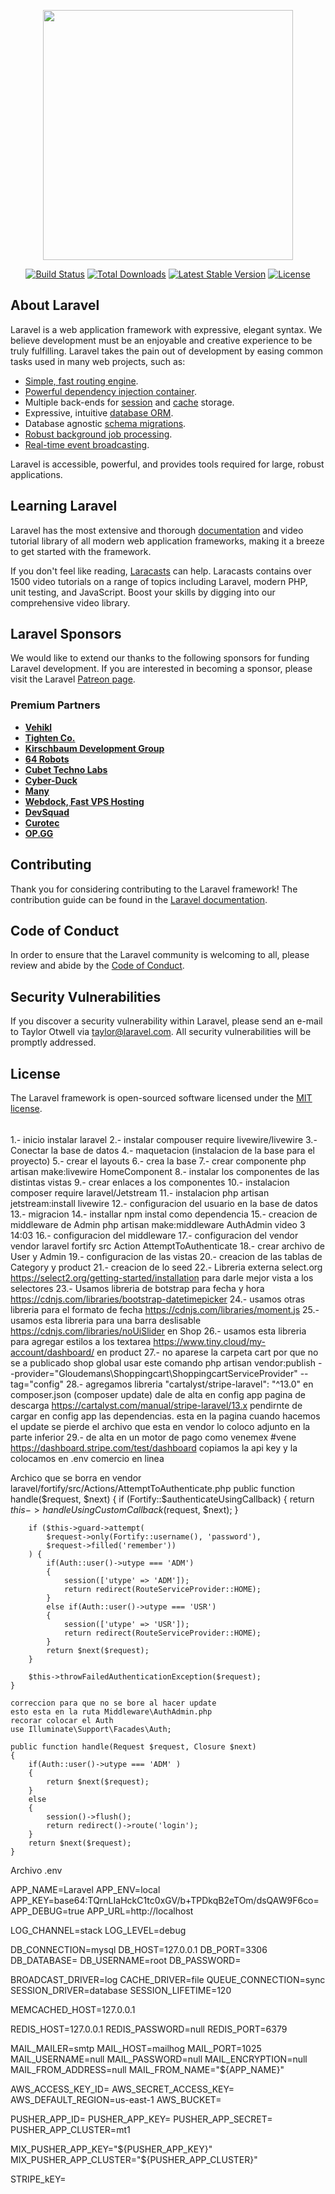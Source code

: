 <p align="center"><a href="https://laravel.com" target="_blank"><img src="https://raw.githubusercontent.com/laravel/art/master/logo-lockup/5%20SVG/2%20CMYK/1%20Full%20Color/laravel-logolockup-cmyk-red.svg" width="400"></a></p>

<p align="center">
<a href="https://travis-ci.org/laravel/framework"><img src="https://travis-ci.org/laravel/framework.svg" alt="Build Status"></a>
<a href="https://packagist.org/packages/laravel/framework"><img src="https://img.shields.io/packagist/dt/laravel/framework" alt="Total Downloads"></a>
<a href="https://packagist.org/packages/laravel/framework"><img src="https://img.shields.io/packagist/v/laravel/framework" alt="Latest Stable Version"></a>
<a href="https://packagist.org/packages/laravel/framework"><img src="https://img.shields.io/packagist/l/laravel/framework" alt="License"></a>
</p>

## About Laravel

Laravel is a web application framework with expressive, elegant syntax. We believe development must be an enjoyable and creative experience to be truly fulfilling. Laravel takes the pain out of development by easing common tasks used in many web projects, such as:

-   [Simple, fast routing engine](https://laravel.com/docs/routing).
-   [Powerful dependency injection container](https://laravel.com/docs/container).
-   Multiple back-ends for [session](https://laravel.com/docs/session) and [cache](https://laravel.com/docs/cache) storage.
-   Expressive, intuitive [database ORM](https://laravel.com/docs/eloquent).
-   Database agnostic [schema migrations](https://laravel.com/docs/migrations).
-   [Robust background job processing](https://laravel.com/docs/queues).
-   [Real-time event broadcasting](https://laravel.com/docs/broadcasting).

Laravel is accessible, powerful, and provides tools required for large, robust applications.

## Learning Laravel

Laravel has the most extensive and thorough [documentation](https://laravel.com/docs) and video tutorial library of all modern web application frameworks, making it a breeze to get started with the framework.

If you don't feel like reading, [Laracasts](https://laracasts.com) can help. Laracasts contains over 1500 video tutorials on a range of topics including Laravel, modern PHP, unit testing, and JavaScript. Boost your skills by digging into our comprehensive video library.

## Laravel Sponsors

We would like to extend our thanks to the following sponsors for funding Laravel development. If you are interested in becoming a sponsor, please visit the Laravel [Patreon page](https://patreon.com/taylorotwell).

### Premium Partners

-   **[Vehikl](https://vehikl.com/)**
-   **[Tighten Co.](https://tighten.co)**
-   **[Kirschbaum Development Group](https://kirschbaumdevelopment.com)**
-   **[64 Robots](https://64robots.com)**
-   **[Cubet Techno Labs](https://cubettech.com)**
-   **[Cyber-Duck](https://cyber-duck.co.uk)**
-   **[Many](https://www.many.co.uk)**
-   **[Webdock, Fast VPS Hosting](https://www.webdock.io/en)**
-   **[DevSquad](https://devsquad.com)**
-   **[Curotec](https://www.curotec.com/)**
-   **[OP.GG](https://op.gg)**

## Contributing

Thank you for considering contributing to the Laravel framework! The contribution guide can be found in the [Laravel documentation](https://laravel.com/docs/contributions).

## Code of Conduct

In order to ensure that the Laravel community is welcoming to all, please review and abide by the [Code of Conduct](https://laravel.com/docs/contributions#code-of-conduct).

## Security Vulnerabilities

If you discover a security vulnerability within Laravel, please send an e-mail to Taylor Otwell via [taylor@laravel.com](mailto:taylor@laravel.com). All security vulnerabilities will be promptly addressed.

## License

The Laravel framework is open-sourced software licensed under the [MIT license](https://opensource.org/licenses/MIT).

######

1.- inicio instalar laravel
2.- instalar compouser require livewire/livewire
3.- Conectar la base de datos
4.- maquetacion (instalacion de la base para el proyecto)
5.- crear el layouts
6.- crea la base
7.- crear componente php artisan make:livewire HomeComponent
8.- instalar los componentes de las distintas vistas
9.- crear enlaces a los componentes
10.- instalacion composer require laravel/Jetstream
11.- instalacion php artisan jetstream:install livewire
12.- configuracion del usuario en la base de datos
13.- migracion
14.- installar npm instal como dependencia
15.- creacion de middleware de Admin php artisan make:middleware AuthAdmin video 3 14:03
16.- configuracion del middleware
17.- configuracion del vendor
vendor laravel fortify src Action AttemptToAuthenticate
18.- crear archivo de User y Admin
19.- configuracion de las vistas
20.- creacion de las tablas de Category y product
21.- creacion de lo seed
22.- Libreria externa select.org https://select2.org/getting-started/installation
para darle mejor vista a los selectores
23.- Usamos libreria de botstrap para fecha y hora https://cdnjs.com/libraries/bootstrap-datetimepicker
24.- usamos otras libreria para el formato de fecha https://cdnjs.com/libraries/moment.js
25.- usamos esta libreria para una barra deslisable https://cdnjs.com/libraries/noUiSlider en Shop
26.- usamos esta libreria para agregar estilos a los textarea https://www.tiny.cloud/my-account/dashboard/ en product
27.- no aparese la carpeta cart por que no se a publicado shop global usar este comando
php artisan vendor:publish --provider="Gloudemans\Shoppingcart\ShoppingcartServiceProvider" --tag="config"
28.- agregamos libreria "cartalyst/stripe-laravel": "^13.0" en composer.json (composer update)
dale de alta en config app pagina de descarga https://cartalyst.com/manual/stripe-laravel/13.x
pendirnte de cargar en config app las dependencias. esta en la pagina
cuando hacemos el update se pierde el archivo que esta en vendor lo coloco adjunto en la parte inferior
29.- de alta en un motor de pago como venemex #vene https://dashboard.stripe.com/test/dashboard copiamos
la api key y la colocamos en .env comercio en linea

Archico que se borra
en vendor laravel/fortify/src/Actions/AttemptToAuthenticate.php
public function handle($request, $next)
{
if (Fortify::$authenticateUsingCallback) {
            return $this->handleUsingCustomCallback($request, $next);
}

        if ($this->guard->attempt(
            $request->only(Fortify::username(), 'password'),
            $request->filled('remember'))
        ) {
            if(Auth::user()->utype === 'ADM')
            {
                session(['utype' => 'ADM']);
                return redirect(RouteServiceProvider::HOME);
            }
            else if(Auth::user()->utype === 'USR')
            {
                session(['utype' => 'USR']);
                return redirect(RouteServiceProvider::HOME);
            }
            return $next($request);
        }

        $this->throwFailedAuthenticationException($request);
    }

    correccion para que no se bore al hacer update
    esto esta en la ruta Middleware\AuthAdmin.php
    recorar colocar el Auth
    use Illuminate\Support\Facades\Auth;

    public function handle(Request $request, Closure $next)
    {
        if(Auth::user()->utype === 'ADM' )
        {
            return $next($request);
        }
        else
        {
            session()->flush();
            return redirect()->route('login');
        }
        return $next($request);
    }

Archivo .env

APP_NAME=Laravel
APP_ENV=local
APP_KEY=base64:TQrnLIaHckC1tc0xGV/b+TPDkqB2eTOm/dsQAW9F6co=
APP_DEBUG=true
APP_URL=http://localhost

LOG_CHANNEL=stack
LOG_LEVEL=debug

DB_CONNECTION=mysql
DB_HOST=127.0.0.1
DB_PORT=3306
DB_DATABASE=
DB_USERNAME=root
DB_PASSWORD=

BROADCAST_DRIVER=log
CACHE_DRIVER=file
QUEUE_CONNECTION=sync
SESSION_DRIVER=database
SESSION_LIFETIME=120

MEMCACHED_HOST=127.0.0.1

REDIS_HOST=127.0.0.1
REDIS_PASSWORD=null
REDIS_PORT=6379

MAIL_MAILER=smtp
MAIL_HOST=mailhog
MAIL_PORT=1025
MAIL_USERNAME=null
MAIL_PASSWORD=null
MAIL_ENCRYPTION=null
MAIL_FROM_ADDRESS=null
MAIL_FROM_NAME="\${APP_NAME}"

AWS_ACCESS_KEY_ID=
AWS_SECRET_ACCESS_KEY=
AWS_DEFAULT_REGION=us-east-1
AWS_BUCKET=

PUSHER_APP_ID=
PUSHER_APP_KEY=
PUSHER_APP_SECRET=
PUSHER_APP_CLUSTER=mt1

MIX_PUSHER_APP_KEY="${PUSHER_APP_KEY}"
MIX_PUSHER_APP_CLUSTER="${PUSHER_APP_CLUSTER}"

STRIPE_kEY=
